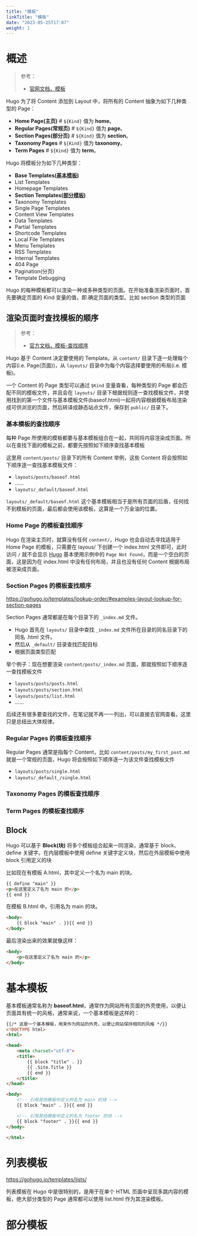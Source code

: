 ```yaml
---
title: "模板"
linkTitle: "模板"
date: "2023-05-25T17:07"
weight: 1
---
```


# 概述

> 参考：
> 
> - [官网文档，模板](https://gohugo.io/templates/)

Hugo 为了将 Content 添加到 Layout 中，将所有的 Content 抽象为如下几种类型的 Page：

- **Home Page(主页)** # `${Kind}` 值为 **home**。
- **Regular Pages(常规页)** # `${Kind}` 值为 **page**。
- **Section Pages(部分页)** # `${Kind}` 值为 **section**。
- **Taxonomy Pages** # `${Kind}` 值为 **taxonomy**。
- **Term Pages** # `${Kind}` 值为 **term**。

Hugo 将模板分为如下几种类型：

- **Base Templates([基本模板](#基本模板))**
- List Templates
- Homepage Templates
- **Section Templates([部分模板](#部分模板))**
- Taxonomy Templates
- Single Page Templates
- Content View Templates
- Data Templates
- Partial Templates
- Shortcode Templates
- Local File Templates
- Menu Templates
- RSS Templates
- Internal Templates
- 404 Page
- Pagination(分页)
- Template Debugging

Hugo 的每种模板都可以渲染一种或多种类型的页面。在开始准备渲染页面时，首先要确定页面的 Kind 变量的值，即.确定页面的类型。比如 section 类型的页面

## 渲染页面时查找模板的顺序

> 参考：
> 
> - [官方文档，模板-查找顺序](https://gohugo.io/templates/lookup-order/)

Hugo 基于 Content 决定要使用的 Template。从 `content/` 目录下逐一处理每个内容(i.e. Page(页面))，从 `layouts/` 目录中为每个内容选择要使用的布局(i.e. 模板)。

一个 Content 的 Page 类型可以通过 `$Kind`  变量查看，每种类型的 Page 都会匹配不同的模板文件，并且会在 `layouts/` 目录下根据规则逐一查找模板文件，并使用找到的第一个文件与基本模板文件(baseof.html)一起将内容根据模板布局渲染成可供浏览的页面，然后转译成静态站点文件，保存到 `public/` 目录下。

### 基本模板的查找顺序

每种 Page 所使用的模板都要与基本模板组合在一起，共同将内容渲染成页面。所以在查找下面的模板之前，都要先按照如下顺序查找基本模板

这里用 `content/posts/` 目录下的所有 Content 举例，这些 Content 将会按照如下顺序逐一查找基本模板文件：

- `layouts/posts/baseof.html`
- ......
- `layouts/_default/baseof.html`

`layouts/_default/baseof.html` 这个基本模板相当于是所有页面的后盾，任何找不到模板的页面，最后都会使用该模板，这算是一个万金油的位置。

### Home Page 的模板查找顺序

Hugo 在渲染主页时，就算没有任何 `content/`，Hugo 也会自动去寻找适用于 Home Page 的模板，只需要在 layous/ 下创建一个 index.html 文件即可，此时访问 `/` 就不会显示 [Hugo](docs/实用工具/网站搭建/Hugo/Hugo.md) 基本使用示例中的 `Page Not Found`，而是一个空白的页面，这是因为在 index.html 中没有任何布局，并且也没有任何 Content 根据布局被渲染成页面。

### Section Pages 的模板查找顺序

https://gohugo.io/templates/lookup-order/#examples-layout-lookup-for-section-pages

Section Pages 通常都是在每个目录下的 `_index.md` 文件。

- Hugo 首先在 `layouts/` 目录中查找 `_index.md` 文件所在目录的同名目录下的同名 .html 文件。
- 然后从 `_default/` 目录查找匹配目标
- 根据页面类型匹配

举个例子：现在想要渲染 `content/posts/_index.md` 页面，那就按照如下顺序逐一查找模板文件

- `layouts/posts/posts.html`
- `layouts/posts/section.html`
- `layouts/posts/list.html`
- ......

后续还有很多要查找的文件，在笔记就不再一一列出，可以直接去官网查看。这里只是总结出大体规律。

### Regular Pages 的模板查找顺序

Regular Pages 通常是指每个 Content，比如 `content/posts/my_first_post.md` 就是一个常规的页面，Hugo 将会按照如下顺序逐一为该文件查找模板文件

- `layouts/posts/single.html`
- `layouts/_default_/single.html`

### Taxonomy Pages 的模板查找顺序

### Term Pages 的模板查找顺序

## Block

Hugo 可以基于 **Block(块)** 将多个模板组合起来一同渲染，通常基于 block、define 关键字。在内层模板中使用 define 关键字定义块，然后在外层模板中使用 block 引用定义的块

比如现在有模板 A.html，其中定义一个名为 main 的块。

```html
{{ define "main" }}
<p>在这里定义了名为 main 的</p>
{{ end }}
```

在模板 B.html 中，引用名为 main 的块。

```html
<body>
    {{ block "main" . }}{{ end }}
</body>
```

最后渲染出来的效果就像这样：

```html
<body>
    <p>在这里定义了名为 main 的</p>
</body>
```


# 基本模板

基本模板通常名称为 **baseof.html**，通常作为网站所有页面的外壳使用，以便让页面具有统一的风格，通常来说，一个基本模板是这样的：

```html
{{/* 这是一个基本模板，用来作为网站的外壳，以便让网站保持相同的风格 */}}
<!DOCTYPE html>
<html>

<head>
    <meta charset="utf-8">
    <title>
        {{ block "title" . }}
        {{ .Site.Title }}
        {{ end }}
    </title>
</head>

<body>
    <!-- 引用其他模板中定义的名为 main 的块 -->
    {{ block "main" . }}{{ end }}

    <!-- 引用其他模板中定义的名为 footer 的块 -->
    {{ block "footer" . }}{{ end }}
</body>

</html>
```

# 列表模板

https://gohugo.io/templates/lists/

列表模板在 Hugo 中是很特别的，是用于在单个 HTML 页面中呈现多跳内容的模板，绝大部分类型的 Page 通常都可以使用 list.html 作为其渲染模板。

# 部分模板